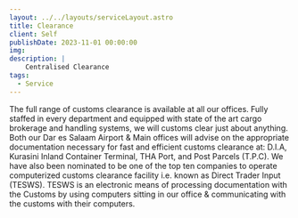 ```yaml
---
layout: ../../layouts/serviceLayout.astro
title: Clearance
client: Self
publishDate: 2023-11-01 00:00:00
img: 
description: |
    Centralised Clearance
tags:
  - Service
---
```

The full range of customs clearance is available at all our
offices. Fully staffed in every department and equipped
with state of the art cargo brokerage and handling
systems, we will customs clear just about anything. Both
our Dar es Salaam Airport & Main offices will advise on
the appropriate documentation necessary for fast and
efficient customs clearance at: D.I.A, Kurasini Inland
Container Terminal, THA Port, and Post Parcels (T.P.C).
We have also been nominated to be one of the top ten
companies to operate computerized customs clearance
facility i.e. known as Direct Trader Input (TESWS).
TESWS is an electronic means of processing
documentation with the Customs by using computers
sitting in our office & communicating with the customs
with their computers.
